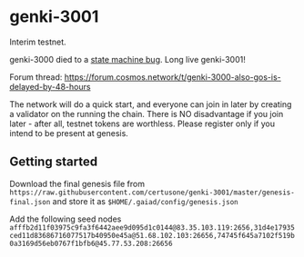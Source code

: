 # genki-3001

Interim testnet. 

genki-3000 died to a [state machine bug](https://github.com/tendermint/tendermint/issues/3003). 
Long live genki-3001!

Forum thread: https://forum.cosmos.network/t/genki-3000-also-gos-is-delayed-by-48-hours

The network will do a quick start, and everyone can join in later by creating a validator
on the running the chain. There is NO disadvantage if you join later - after all, testnet
tokens are worthless. Please register only if you intend to be present at genesis.

## Getting started

Download the final genesis file from `https://raw.githubusercontent.com/certusone/genki-3001/master/genesis-final.json` and store it as `$HOME/.gaiad/config/genesis.json`

Add the following seed nodes `afffb2d11f03975c9fa3f6442aee9d095d1c0144@83.35.103.119:2656,31d4e17935ced11d83686716077517b40950e45a@51.68.102.103:26656,74745f645a7102f519b0a3169d56eb0767f1bfb6@45.77.53.208:26656`

